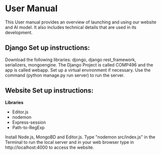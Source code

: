 # User Manual 
This User manual provides an overview of launching and using our website and AI model. It also includes technical details that are used in its development. 
## Django Set up instructions:
Download the following libraries: djongo, django rest_framework, serializers, mongoengine.
The Django Project is called COMP496 and the app is called webapp.
Set up a virtual environment if necessary.
Use the command (python manage.py run server) to run the server.
## Website Set up instructions: 
**Libraries** 
 - Editor.js
 - nodemon
 - Express-session
 - Path-to-RegExp

Install Node.js, MongoBD and Editor.js. Type "nodemon src/index.js" in the Terminal to run the local server and in your web browser type in http://localhost:4000 to access the website. 
